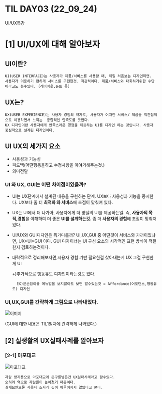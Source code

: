 # TIL DAY03 (22_09_24)
UI/UX특강

# [1] UI/UX에 대해 알아보자
    
## UI이란?

    UI(USER INTERFACE)는 사용자가 제품/서비스를 사용할 때, 제일 처음보는 디자인화면.
    사용자가 이용하기 편하게 서비스를 구현한것. 직관적이다. 제품/서비스와 대화하기위한 수단이라고도 볼수있다. (레이아웃,폰트 등)

## UX는?

    UX(USER EXPERIENCE)는 사용자 경험의 약자로, 사용자가 어떠한 서비스/ 제품을 직간접적으로 이용하면서 느끼는  종합적인 만족도를 뜻한다.
    UX 디자인이란 사용자에게 만족스러운 경험을 제공하는 UI를 디자인 하는 것입니다. 사용자 중심적으로 설계된 디자인이다.

## UI UX의 세가지 요소
  - 사용성과 기능성
  - 피드백(어떤행동을하고 수정사항을 이야기해주는것.)
  - 의미전달   
    
### UI 와 UX, GUI는 어떤 차이점이있을까?

- UI는 UX단계에서 설계된 내용을 구현하는 단계. UX보다 사용성과 기능을 중시한다.
  UX보다 좀 더 **최적화 와 서비스**에 초점이 맞춰져 있다.

- UX는 UI에서 더 나가아, 사용자에게 더 양질의 UI를 제공하는일. 즉, **사용자의 목적,경험**을 이해하여 더 좋은 **UI를 설계하는것**. 좀 더 **사용자의 경험**에 초점이 맞춰져 있다.

- UI/UX와 GUI디자인은 뭐가다를까? UI,UX,GUI 중 어떤것이 서비스와 가까이있냐면, UX>UI>GUI 이다.
  GUI 디자이너는 UI 구성 요소의 시각적인 표현 방식이 적절한지 검토하는것이다.

- 대략적으로 정리해보자면,시용자 경험 기반 필요한걸 찾아내는게 UX 그걸 구현한게 UI

    +)추가적으로 행동유도 디자인이라는것도 있다.

        EX)문손잡이를 메뉴얼을 보지않아도 보면 알수있는것 = Affordance(어포던스,행동유도) 디자인

### UI,UX,GUI를 간략하게 그림으로 나타내었다.

![이미지](https://blog.wishket.com/wp-content/uploads/2021/03/6-7.png)

(GUI에 대한 내용은 TIL1일차에 간략하게 나와있다.)


## [2] 실생활의 UX실패사례를 알아보자


### [2-1] 마포대교
![마포대교](https://post-phinf.pstatic.net/MjAxOTAxMzBfMjI5/MDAxNTQ4ODQzNDQ5NDIz.zTumkZmxV7Suog8cGy1EQjvgFIdqKALydDq0KiB8_OMg.cRZpN4tCAMMJMZ3CsapxgN4BRQJbySgewfpjBVKQyQsg.JPEG/%EC%8D%B8%EB%84%A4%EC%9D%BC.jpg?type=w1200)

    자살 방지용으로 마포대교에 문구를넣은건 UX실패사례라고 할수있다.
    오히려 역으로 자살률이 높아졌기 때문이다.
    실패요인으론 사용자 조사가 깊이 이루어지지 않았다고 본다.




  